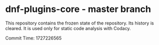 # dnf-plugins-core - master branch

This repository contains the frozen state of the repository.
Its history is cleared. It is used only for static code
analysis with Codacy.

Commit Time: 1727226565